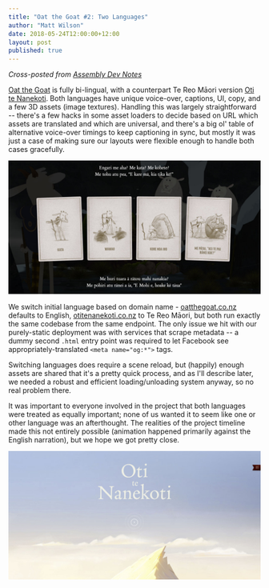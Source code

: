 ```yaml
---
title: "Oat the Goat #2: Two Languages"
author: "Matt Wilson"
date: 2018-05-24T12:00:00+12:00
layout: post
published: true
---
```


*Cross-posted from [Assembly Dev Notes](http://assemblyltd.com/devnotes/)*

[Oat the Goat](http://oatthegoat.co.nz/intl.html) is fully bi-lingual, with a counterpart Te Reo Māori version [Oti te Nanekoti](http://otitenanekoti.co.nz/intl.html). Both languages have unique voice-over, captions, UI, copy, and a few 3D assets (image textures). Handling this was largely straightforward -- there's a few hacks in some asset loaders to decide based on URL which assets are translated and which are universal, and there's a big ol' table of alternative voice-over timings to keep captioning in sync, but mostly it was just a case of making sure our layouts were flexible enough to handle both cases gracefully.

![The choices screen with translated subtitles and cards](/images/oat/tereo-cards.jpg)

We switch initial language based on domain name - [oatthegoat.co.nz](http://oatthegoat.co.nz/intl.html) defaults to English, [otitenanekoti.co.nz](http://otitenanekoti.co.nz/intl.html) to Te Reo Māori, but both run exactly the same codebase from the same endpoint. The only issue we hit with our purely-static deployment was with services that scrape metadata -- a dummy second `.html` entry point was required to let Facebook see appropriately-translated `<meta name="og:*">` tags.

Switching languages does require a scene reload, but (happily) enough assets are shared that it's a pretty quick process, and as I'll describe later, we needed a robust and efficient loading/unloading system anyway, so no real problem there.

It was important to everyone involved in the project that both languages were treated as equally important; none of us wanted it to seem like one or other language was an afterthought. The realities of the project timeline made this not entirely possible (animation happened primarily against the English narration), but we hope we got pretty close.

![Title screen for Oti te Nanekoti, the Māori version](/images/oat/oti.jpg)
